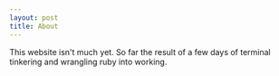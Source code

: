 ```yaml
---
layout: post
title: About
---
```


This website isn't much yet. So far the result of a few days of terminal tinkering and wrangling ruby into working.


